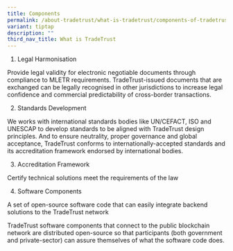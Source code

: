 ```yaml
---
title: Components
permalink: /about-tradetrust/what-is-tradetrust/components-of-tradetrust/
variant: tiptap
description: ""
third_nav_title: What is TradeTrust
---
```

<p></p><ol data-tight="true" class="tight"><li><p>Legal Harmonisation</p></li></ol><p>Provide legal validity for electronic negotiable documents through compliance to MLETR requirements.  TradeTrust-issued documents that are exchanged can be legally recognised in other jurisdictions to increase legal confidence and commercial predictability of cross-border transactions.</p><ol start="2" data-tight="true" class="tight"><li><p>Standards Development</p></li></ol><p>We works with international standards bodies like UN/CEFACT, ISO and UNESCAP to develop standards to be aligned with TradeTrust design principles. And to ensure neutrality, proper governance and global acceptance, TradeTrust conforms to internationally-accepted standards and its accreditation framework endorsed by international bodies.</p><ol start="3" data-tight="true" class="tight"><li><p>Accreditation Framework</p></li></ol><p>Certify technical solutions meet the requirements of the law</p><ol start="4" data-tight="true" class="tight"><li><p>Software Components</p></li></ol><p>A set of open-source software code that can easily integrate backend solutions to the TradeTrust network</p><p>TradeTrust software components that connect to the public blockchain network are distributed open-source so that participants (both government and private-sector) can assure themselves of what the software code does.</p><p></p>